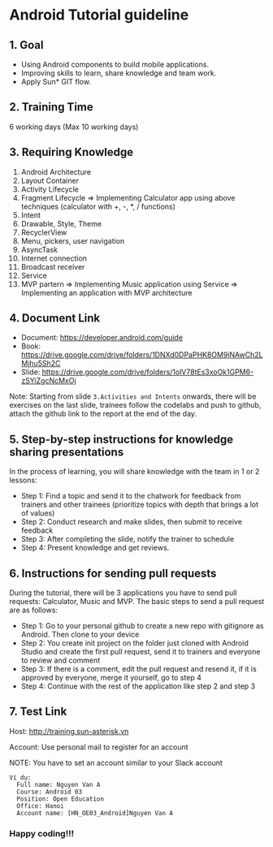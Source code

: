 # Android Tutorial guideline

## 1. Goal

- Using Android components to build mobile applications.
- Improving skills to learn, share knowledge and team work.
- Apply Sun* GIT flow.

## 2. Training Time

6 working days (Max 10 working days)

## 3. Requiring Knowledge

1. Android Architecture
2. Layout Container
3. Activity Lifecycle
4. Fragment Lifecycle => Implementing Calculator app using above techniques (calculator with +, -, *, / functions)
5. Intent
6. Drawable, Style, Theme
7. RecyclerView
8. Menu, pickers, user navigation
9. AsyncTask
10. Internet connection
11. Broadcast receiver
12. Service
13. MVP partern => Implementing Music application using Service => Implementing an application with MVP architecture

## 4. Document Link

* Document: https://developer.android.com/guide
* Book: https://drive.google.com/drive/folders/1DNXd0DPaPHK8OM9jNAwCh2LMjhu5Sh2C
* Slide: https://drive.google.com/drive/folders/1olV78tEs3xoOk1GPM6-zSYiZgcNcMxOj

Note: Starting from slide ``3.Activities and Intents`` onwards, there will be exercises on the last slide, trainees
follow the codelabs and push to github, attach the github link to the report at the end of the day.

## 5. Step-by-step instructions for knowledge sharing presentations

In the process of learning, you will share knowledge with the team in 1 or 2 lessons:

* Step 1: Find a topic and send it to the chatwork for feedback from trainers and other trainees (prioritize topics with
  depth that brings a lot of values)
* Step 2: Conduct research and make slides, then submit to receive feedback
* Step 3: After completing the slide, notify the trainer to schedule
* Step 4: Present knowledge and get reviews.

## 6. Instructions for sending pull requests

During the tutorial, there will be 3 applications you have to send pull requests: Calculator, Music and MVP. The basic
steps to send a pull request are as follows:

* Step 1: Go to your personal github to create a new repo with gitignore as Android. Then clone to your device
* Step 2: You create init project on the folder just cloned with Android Studio and create the first pull request, send
  it to trainers and everyone to review and comment
* Step 3: If there is a comment, edit the pull request and resend it, if it is approved by everyone, merge it yourself,
  go to step 4
* Step 4: Continue with the rest of the application like step 2 and step 3

## 7. Test Link

Host: http://training.sun-asterisk.vn

Account: Use personal mail to register for an account

NOTE:  You have to set an account similar to your Slack account

 ```
 Ví dụ:
   Full name: Nguyen Van A
   Course: Android 03
   Position: Open Education
   Office: Hanoi
   Account name: [HN_OE03_Android]Nguyen Van A
 ```

### Happy coding!!!
 